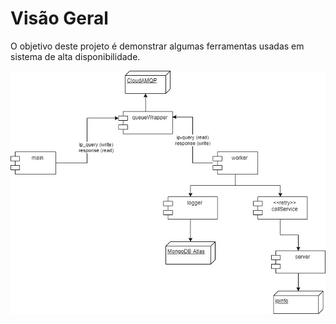 # Visão Geral

O objetivo deste projeto é demonstrar algumas ferramentas usadas em sistema de alta disponibilidade.

![Visão Geral](https://github.com/joaovictorino/IPDiscoveryRetryQueue/blob/master/documentation/IPDiscovery.jpg?raw=true)
